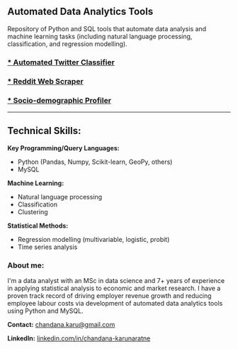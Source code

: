 ## Automated Data Analytics Tools

Repository of Python and SQL tools that automate data analysis and machine learning tasks (including natural language processing, classification, and regression modelling).

### [* Automated Twitter Classifier](https://github.com/chandana-karunaratne/Twitter-Classifier)

### [* Reddit Web Scraper](https://github.com/chandana-karunaratne/Reddit-Scraper)

### [* Socio-demographic Profiler](https://github.com/chandana-karunaratne/TfL_Passenger_Profiles)

---

## Technical Skills:

**Key Programming/Query Languages:** 
* Python (Pandas, Numpy, Scikit-learn, GeoPy, others)
* MySQL

**Machine Learning:** 
* Natural language processing
* Classification
* Clustering

**Statistical Methods:** 
* Regression modelling (multivariable, logistic, probit) 
* Time series analysis

### About me: <br> 
I'm a data analyst with an MSc in data science and 7+ years of experience in applying statistical analysis to economic and market research. I have a proven track record of driving employer revenue growth and reducing employee labour costs via development of automated data analytics tools using Python and MySQL.

**Contact:** [chandana.karu@gmail.com](mailto:chandana.karu@gmail.com)

**LinkedIn:** [linkedin.com/in/chandana-karunaratne](https://www.linkedin.com/in/chandana-karunaratne/)
